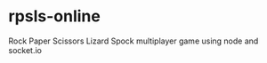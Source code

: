 rpsls-online
============

Rock Paper Scissors Lizard Spock multiplayer game using node and socket.io
